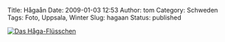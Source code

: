 Title: Hågaån
Date: 2009-01-03 12:53
Author: tom
Category: Schweden
Tags: Foto, Uppsala, Winter
Slug: hagaan
Status: published

[![Das
Håga-Flüsschen](/pic/fyrisanbw_s.jpg "Das Håga-Flüsschen")](/pic/fyrisanbw_l.jpg)

